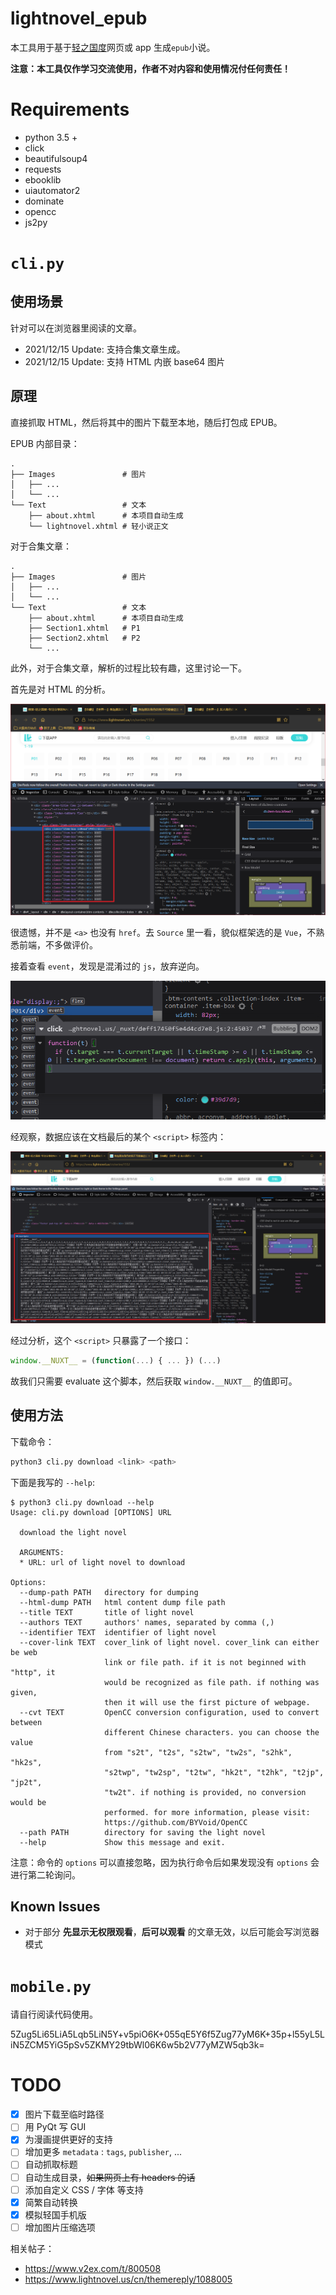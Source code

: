 # lightnovel_epub

本工具用于基于[轻之国度](https://lightnovel.us)网页或 app 生成`epub`小说。

**注意：本工具仅作学习交流使用，作者不对内容和使用情况付任何责任！**

# Requirements

* python 3.5 +
* click
* beautifulsoup4
* requests
* ebooklib
* uiautomator2
* dominate
* opencc
* js2py

# `cli.py`

## 使用场景

针对可以在浏览器里阅读的文章。

* 2021/12/15 Update: 支持合集文章生成。
* 2021/12/15 Update: 支持 HTML 内嵌 base64 图片

## 原理

直接抓取 HTML，然后将其中的图片下载至本地，随后打包成 EPUB。

EPUB 内部目录：

```
.
├── Images               # 图片
│   ├── ...
│   └── ...
└── Text                 # 文本
    ├── about.xhtml      # 本项目自动生成
    └── lightnovel.xhtml # 轻小说正文
```

对于合集文章：

```
.
├── Images               # 图片
│   ├── ...
│   └── ...
└── Text                 # 文本
    ├── about.xhtml      # 本项目自动生成
    ├── Section1.xhtml   # P1
	├── Section2.xhtml   # P2
	└── ...
```

此外，对于合集文章，解析的过程比较有趣，这里讨论一下。

首先是对 HTML 的分析。

![](./assets/series-inspector.png)

很遗憾，并不是 `<a>` 也没有 `href`。去 `Source` 里一看，貌似框架选的是 `Vue`，不熟悉前端，不多做评价。

接着查看 `event`，发现是混淆过的 `js`，放弃逆向。

![](./assets/series-event.png)

经观察，数据应该在文档最后的某个 `<script>` 标签内：

![](./assets/series-script.png)

经过分析，这个 `<script>` 只暴露了一个接口：

```js
window.__NUXT__ = (function(...) { ... }) (...)
```

故我们只需要 evaluate 这个脚本，然后获取 `window.__NUXT__` 的值即可。

## 使用方法

下载命令：

```bash
python3 cli.py download <link> <path>
```

下面是我写的 `--help`:

```
$ python3 cli.py download --help
Usage: cli.py download [OPTIONS] URL

  download the light novel

  ARGUMENTS:
  * URL: url of light novel to download

Options:
  --dump-path PATH   directory for dumping
  --html-dump PATH   html content dump file path
  --title TEXT       title of light novel
  --authors TEXT     authors' names, separated by comma (,)
  --identifier TEXT  identifier of light novel
  --cover-link TEXT  cover_link of light novel. cover_link can either be web
                     link or file path. if it is not beginned with "http", it
                     would be recognized as file path. if nothing was given,
                     then it will use the first picture of webpage.
  --cvt TEXT         OpenCC conversion configuration, used to convert between
                     different Chinese characters. you can choose the value
                     from "s2t", "t2s", "s2tw", "tw2s", "s2hk", "hk2s",
                     "s2twp", "tw2sp", "t2tw", "hk2t", "t2hk", "t2jp", "jp2t",
                     "tw2t". if nothing is provided, no conversion would be
                     performed. for more information, please visit:
                     https://github.com/BYVoid/OpenCC
  --path PATH        directory for saving the light novel
  --help             Show this message and exit.
```

注意：命令的 `options` 可以直接忽略，因为执行命令后如果发现没有 `options` 会进行第二轮询问。

## Known Issues

* 对于部分 **先显示无权限观看**，**后可以观看** 的文章无效，以后可能会写浏览器模式

# `mobile.py`

请自行阅读代码使用。

5Zug5Li65LiA5Lqb5LiN5Y+v5piO6K+055qE5Y6f5Zug77yM6K+35p+l55yL5LiN5ZCM5YiG5pSv5ZKMY29tbWl06K6w5b2V77yMZW5qb3k=

# TODO

- [x] 图片下载至临时路径
- [ ] 用 PyQt 写 GUI
- [x] 为漫画提供更好的支持
- [ ] 增加更多 `metadata` : `tags`, `publisher`, ...
- [ ] 自动抓取标题
- [ ] 自动生成目录，~~如果网页上有 headers 的话~~
- [ ] 添加自定义 CSS / 字体 等支持
- [x] 简繁自动转换
- [x] 模拟轻国手机版
- [ ] 增加图片压缩选项

相关帖子：
* https://www.v2ex.com/t/800508
* https://www.lightnovel.us/cn/themereply/1088005
